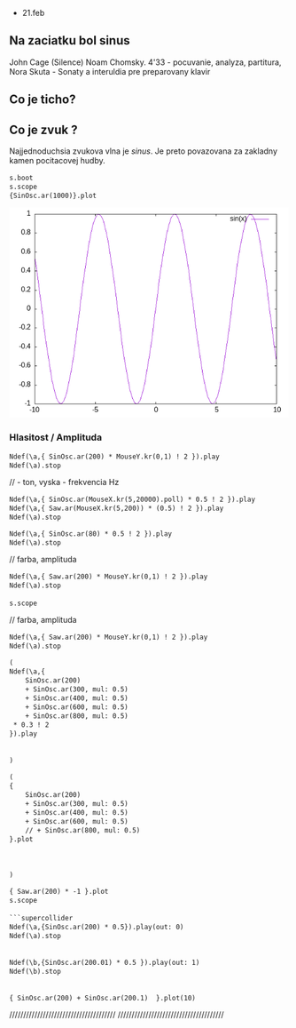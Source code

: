 
* 21.feb

## Na zaciatku bol sinus



John Cage (Silence)
Noam Chomsky.
4'33 - pocuvanie, analyza, partitura,
Nora Skuta - Sonaty a interuldia pre preparovany klavir

## Co je ticho?
## Co je zvuk ?

Najjednoduchsia zvukova vlna je *sinus*. Je preto povazovana za zakladny kamen pocitacovej hudby.
```supercollider
s.boot
s.scope
{SinOsc.ar(1000)}.plot
```
![sinus](img/sin.png)
### Hlasitost / Amplituda
```supercollider
Ndef(\a,{ SinOsc.ar(200) * MouseY.kr(0,1) ! 2 }).play
Ndef(\a).stop
```


// - ton, vyska - frekvencia Hz
```supercollider
Ndef(\a,{ SinOsc.ar(MouseX.kr(5,20000).poll) * 0.5 ! 2 }).play
Ndef(\a,{ Saw.ar(MouseX.kr(5,200)) * (0.5) ! 2 }).play
Ndef(\a).stop
```


```supercollider
Ndef(\a,{ SinOsc.ar(80) * 0.5 ! 2 }).play
Ndef(\a).stop
```

// farba, amplituda
```supercollider
Ndef(\a,{ Saw.ar(200) * MouseY.kr(0,1) ! 2 }).play
Ndef(\a).stop

s.scope
```





// farba, amplituda
```supercollider
Ndef(\a,{ Saw.ar(200) * MouseY.kr(0,1) ! 2 }).play
Ndef(\a).stop
```

```supercollider
(
Ndef(\a,{
	SinOsc.ar(200)
	+ SinOsc.ar(300, mul: 0.5)
	+ SinOsc.ar(400, mul: 0.5)
	+ SinOsc.ar(600, mul: 0.5)
	+ SinOsc.ar(800, mul: 0.5)
 * 0.3 ! 2
}).play


)
```


```supercollider
(
{
	SinOsc.ar(200)
	+ SinOsc.ar(300, mul: 0.5)
	+ SinOsc.ar(400, mul: 0.5)
	+ SinOsc.ar(600, mul: 0.5)
	// + SinOsc.ar(800, mul: 0.5)
}.plot



)

```

```supercollider
{ Saw.ar(200) * -1 }.plot
s.scope

```supercollider
Ndef(\a,{SinOsc.ar(200) * 0.5}).play(out: 0)
Ndef(\a).stop


Ndef(\b,{SinOsc.ar(200.01) * 0.5 }).play(out: 1)
Ndef(\b).stop


{ SinOsc.ar(200) + SinOsc.ar(200.1)  }.plot(10)
```

//////////////////////////////////////
//////////////////////////////////////
